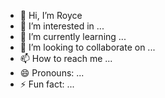 - 👋 Hi, I’m Royce
- 👀 I’m interested in ...
- 🌱 I’m currently learning ...
- 💞️ I’m looking to collaborate on ...
- 📫 How to reach me ...
- 😄 Pronouns: ...
- ⚡ Fun fact: ...

<!---
jiangroyce/jiangroyce is a ✨ special ✨ repository because its `README.md` (this file) appears on your GitHub profile.
You can click the Preview link to take a look at your changes.
--->
